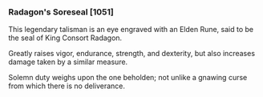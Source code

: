 ### Radagon's Soreseal [1051]

This legendary talisman is an eye engraved with an Elden Rune, said to be the seal of King Consort Radagon.

Greatly raises vigor, endurance, strength, and dexterity, but also increases damage taken by a similar measure.

Solemn duty weighs upon the one beholden; not unlike a gnawing curse from which there is no deliverance.